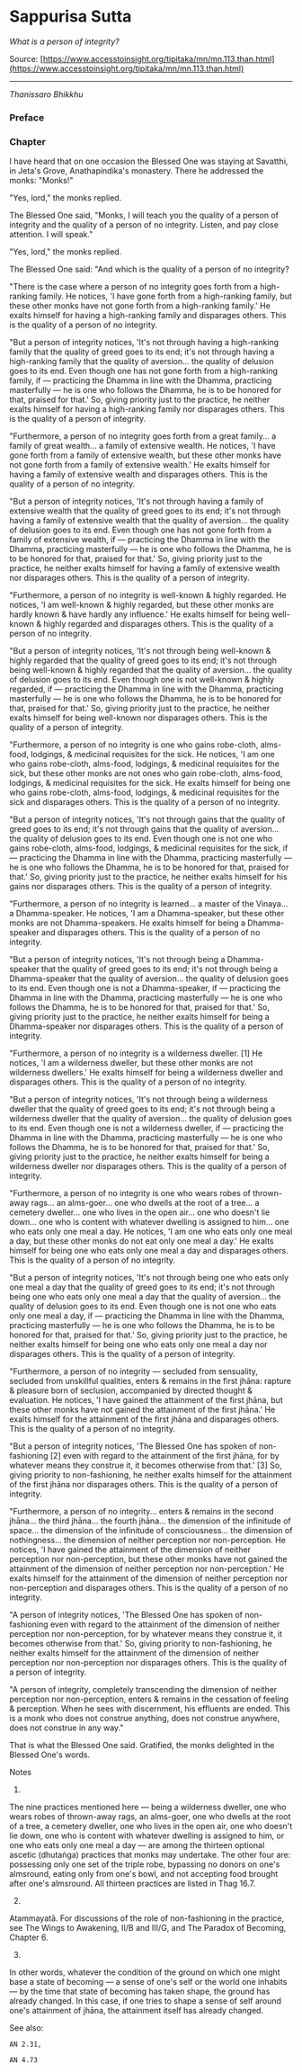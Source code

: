 # Sappurisa Sutta

*What is a person of integrity?*

Source: [https://www.accesstoinsight.org/tipitaka/mn/mn.113.than.html](https://www.accesstoinsight.org/tipitaka/mn/mn.113.than.html)

---

*Thanissaro Bhikkhu*

### Preface

### Chapter

I have heard that on one occasion the Blessed One was staying at Savatthi, in Jeta's Grove, Anathapindika's monastery. There he addressed the monks: "Monks!"

"Yes, lord," the monks replied.

The Blessed One said, "Monks, I will teach you the quality of a person of integrity and the quality of a person of no integrity. Listen, and pay close attention. I will speak."

"Yes, lord," the monks replied.

The Blessed One said: "And which is the quality of a person of no integrity?

"There is the case where a person of no integrity goes forth from a high-ranking family. He notices, 'I have gone forth from a high-ranking family, but these other monks have not gone forth from a high-ranking family.' He exalts himself for having a high-ranking family and disparages others. This is the quality of a person of no integrity.

"But a person of integrity notices, 'It's not through having a high-ranking family that the quality of greed goes to its end; it's not through having a high-ranking family that the quality of aversion... the quality of delusion goes to its end. Even though one has not gone forth from a high-ranking family, if — practicing the Dhamma in line with the Dhamma, practicing masterfully — he is one who follows the Dhamma, he is to be honored for that, praised for that.' So, giving priority just to the practice, he neither exalts himself for having a high-ranking family nor disparages others. This is the quality of a person of integrity.

"Furthermore, a person of no integrity goes forth from a great family... a family of great wealth... a family of extensive wealth. He notices, 'I have gone forth from a family of extensive wealth, but these other monks have not gone forth from a family of extensive wealth.' He exalts himself for having a family of extensive wealth and disparages others. This is the quality of a person of no integrity.

"But a person of integrity notices, 'It's not through having a family of extensive wealth that the quality of greed goes to its end; it's not through having a family of extensive wealth that the quality of aversion... the quality of delusion goes to its end. Even though one has not gone forth from a family of extensive wealth, if — practicing the Dhamma in line with the Dhamma, practicing masterfully — he is one who follows the Dhamma, he is to be honored for that, praised for that.' So, giving priority just to the practice, he neither exalts himself for having a family of extensive wealth nor disparages others. This is the quality of a person of integrity.

"Furthermore, a person of no integrity is well-known & highly regarded. He notices, 'I am well-known & highly regarded, but these other monks are hardly known & have hardly any influence.' He exalts himself for being well-known & highly regarded and disparages others. This is the quality of a person of no integrity.

"But a person of integrity notices, 'It's not through being well-known & highly regarded that the quality of greed goes to its end; it's not through being well-known & highly regarded that the quality of aversion... the quality of delusion goes to its end. Even though one is not well-known & highly regarded, if — practicing the Dhamma in line with the Dhamma, practicing masterfully — he is one who follows the Dhamma, he is to be honored for that, praised for that.' So, giving priority just to the practice, he neither exalts himself for being well-known nor disparages others. This is the quality of a person of integrity.

"Furthermore, a person of no integrity is one who gains robe-cloth, alms-food, lodgings, & medicinal requisites for the sick. He notices, 'I am one who gains robe-cloth, alms-food, lodgings, & medicinal requisites for the sick, but these other monks are not ones who gain robe-cloth, alms-food, lodgings, & medicinal requisites for the sick. He exalts himself for being one who gains robe-cloth, alms-food, lodgings, & medicinal requisites for the sick and disparages others. This is the quality of a person of no integrity.

"But a person of integrity notices, 'It's not through gains that the quality of greed goes to its end; it's not through gains that the quality of aversion... the quality of delusion goes to its end. Even though one is not one who gains robe-cloth, alms-food, lodgings, & medicinal requisites for the sick, if — practicing the Dhamma in line with the Dhamma, practicing masterfully — he is one who follows the Dhamma, he is to be honored for that, praised for that.' So, giving priority just to the practice, he neither exalts himself for his gains nor disparages others. This is the quality of a person of integrity.

"Furthermore, a person of no integrity is learned... a master of the Vinaya... a Dhamma-speaker. He notices, 'I am a Dhamma-speaker, but these other monks are not Dhamma-speakers. He exalts himself for being a Dhamma-speaker and disparages others. This is the quality of a person of no integrity.

"But a person of integrity notices, 'It's not through being a Dhamma-speaker that the quality of greed goes to its end; it's not through being a Dhamma-speaker that the quality of aversion... the quality of delusion goes to its end. Even though one is not a Dhamma-speaker, if — practicing the Dhamma in line with the Dhamma, practicing masterfully — he is one who follows the Dhamma, he is to be honored for that, praised for that.' So, giving priority just to the practice, he neither exalts himself for being a Dhamma-speaker nor disparages others. This is the quality of a person of integrity.

"Furthermore, a person of no integrity is a wilderness dweller. [1] He notices, 'I am a wilderness dweller, but these other monks are not wilderness dwellers.' He exalts himself for being a wilderness dweller and disparages others. This is the quality of a person of no integrity.

"But a person of integrity notices, 'It's not through being a wilderness dweller that the quality of greed goes to its end; it's not through being a wilderness dweller that the quality of aversion... the quality of delusion goes to its end. Even though one is not a wilderness dweller, if — practicing the Dhamma in line with the Dhamma, practicing masterfully — he is one who follows the Dhamma, he is to be honored for that, praised for that.' So, giving priority just to the practice, he neither exalts himself for being a wilderness dweller nor disparages others. This is the quality of a person of integrity.

 "Furthermore, a person of no integrity is one who wears robes of thrown-away rags... an alms-goer... one who dwells at the root of a tree... a cemetery dweller... one who lives in the open air... one who doesn't lie down... one who is content with whatever dwelling is assigned to him... one who eats only one meal a day. He notices, 'I am one who eats only one meal a day, but these other monks do not eat only one meal a day.' He exalts himself for being one who eats only one meal a day and disparages others. This is the quality of a person of no integrity.

"But a person of integrity notices, 'It's not through being one who eats only one meal a day that the quality of greed goes to its end; it's not through being one who eats only one meal a day that the quality of aversion... the quality of delusion goes to its end. Even though one is not one who eats only one meal a day, if — practicing the Dhamma in line with the Dhamma, practicing masterfully — he is one who follows the Dhamma, he is to be honored for that, praised for that.' So, giving priority just to the practice, he neither exalts himself for being one who eats only one meal a day nor disparages others. This is the quality of a person of integrity.

 "Furthermore, a person of no integrity — secluded from sensuality, secluded from unskillful qualities, enters & remains in the first jhāna: rapture & pleasure born of seclusion, accompanied by directed thought & evaluation. He notices, 'I have gained the attainment of the first jhāna, but these other monks have not gained the attainment of the first jhāna.' He exalts himself for the attainment of the first jhāna and disparages others. This is the quality of a person of no integrity.

"But a person of integrity notices, 'The Blessed One has spoken of non-fashioning [2] even with regard to the attainment of the first jhāna, for by whatever means they construe it, it becomes otherwise from that.' [3] So, giving priority to non-fashioning, he neither exalts himself for the attainment of the first jhāna nor disparages others. This is the quality of a person of integrity.

 "Furthermore, a person of no integrity... enters & remains in the second jhāna... the third jhāna... the fourth jhāna... the dimension of the infinitude of space... the dimension of the infinitude of consciousness... the dimension of nothingness... the dimension of neither perception nor non-perception. He notices, 'I have gained the attainment of the dimension of neither perception nor non-perception, but these other monks have not gained the attainment of the dimension of neither perception nor non-perception.' He exalts himself for the attainment of the dimension of neither perception nor non-perception and disparages others. This is the quality of a person of no integrity.

"A person of integrity notices, 'The Blessed One has spoken of non-fashioning even with regard to the attainment of the dimension of neither perception nor non-perception, for by whatever means they construe it, it becomes otherwise from that.' So, giving priority to non-fashioning, he neither exalts himself for the attainment of the dimension of neither perception nor non-perception nor disparages others. This is the quality of a person of integrity.

"A person of integrity, completely transcending the dimension of neither perception nor non-perception, enters & remains in the cessation of feeling & perception. When he sees with discernment, his effluents are ended. This is a monk who does not construe anything, does not construe anywhere, does not construe in any way."

That is what the Blessed One said. Gratified, the monks delighted in the Blessed One's words.

Notes

1.

The nine practices mentioned here — being a wilderness dweller, one who wears robes of thrown-away rags, an alms-goer, one who dwells at the root of a tree, a cemetery dweller, one who lives in the open air, one who doesn't lie down, one who is content with whatever dwelling is assigned to him, or one who eats only one meal a day — are among the thirteen optional ascetic (dhutaṅga) practices that monks may undertake. The other four are: possessing only one set of the triple robe, bypassing no donors on one's almsround, eating only from one's bowl, and not accepting food brought after one's almsround. All thirteen practices are listed in Thag 16.7.

2.

Atammayatā. For discussions of the role of non-fashioning in the practice, see The Wings to Awakening, II/B and III/G, and The Paradox of Becoming, Chapter 6.

3.

In other words, whatever the condition of the ground on which one might base a state of becoming — a sense of one's self or the world one inhabits — by the time that state of becoming has taken shape, the ground has already changed. In this case, if one tries to shape a sense of self around one's attainment of jhāna, the attainment itself has already changed.

See also:

	AN 2.31,

	AN 4.73